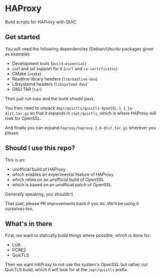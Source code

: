 # HAProxy

Build scripts for HAProxy with QUIC

## Get started

You will need the following dependencies (Debian/Ubuntu packages given as example):

- Development tools (`build-essential`)
- curl and ssl support for it (`curl` and `ca-certificates`)
- CMake (`cmake`)
- Readline library headers (`libreadline-dev`)
- Libsystemd headers (`libsystemd-dev`)
- GNU TAR (`tar`)

Then just run `make` and the build should pass.

You then need to unpack `deps/quictls/quictls-OpenSSL_1_1_1o-dist.tar.gz` so
that it expands in `/opt/quictls`, which is where HAProxy will look for OpenSSL.

And finally you can expand `haproxy/haproxy-2.6-dist.tar.gz` wherever you please.

## Should I use this repo?

This is an:
- unofficial build of HAProxy
- which enables an experimental feature of HAProxy
- which relies on an unofficial build of OpenSSL
- which is based on an unofficial patch of OpenSSL

Generally speaking, you shouldn't.

That said, please PR improvements back if you do. We'll be using it ourselves too.

## What's in there

First, we want to statically build things where possible, which is done for:
- LUA
- PCRE2
- QuicTLS

Then we want HAProxy to not use the system's OpenSSL but rather our QuicTLS build, which
it will look for at the `/opt/quictls` prefix.
